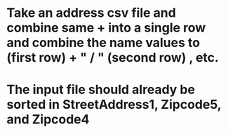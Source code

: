 # Take an address csv file and combine same <streetaddress1> + <zipcode> into a single row and combine the name values to <FirstName> (first row) + " / " <FirstName> (second row) , etc.
# The input file should already be sorted in StreetAddress1, Zipcode5, and Zipcode4
